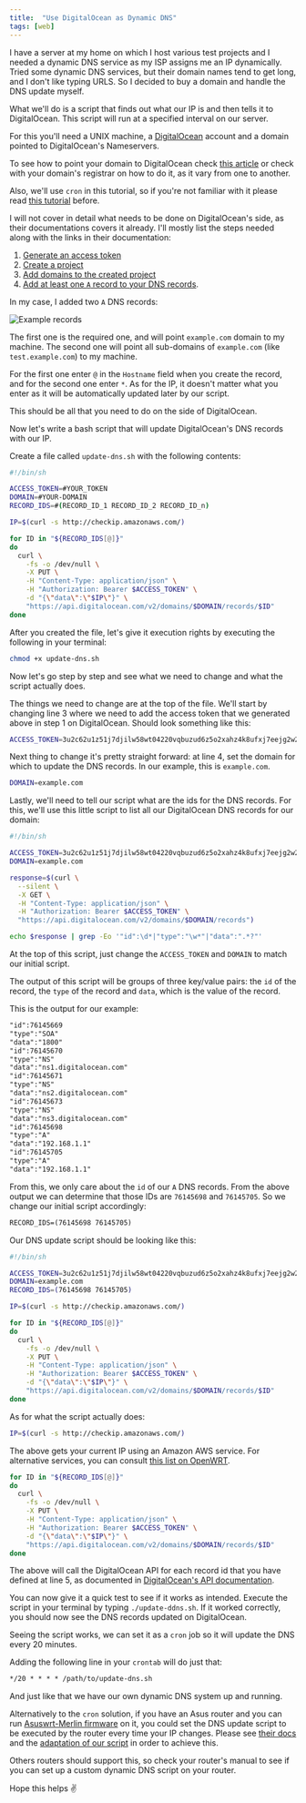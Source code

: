 ```yaml
---
title:  "Use DigitalOcean as Dynamic DNS"
tags: [web]
---
```


I have a server at my home on which I host various test projects and I needed a dynamic DNS service as my ISP assigns me an IP dynamically. Tried some dynamic DNS services, but their domain names tend to get long, and I don't like typing URLS. So I decided to buy a domain and handle the DNS update myself.

What we'll do is a script that finds out what our IP is and then tells it to DigitalOcean. This script will run at a specified interval on our server.

For this you'll need a UNIX machine, a [DigitalOcean](https://www.digitalocean.com/) account and a domain pointed to DigitalOcean's Nameservers.

To see how to point your domain to DigitalOcean check [this article](https://www.digitalocean.com/community/tutorials/how-to-point-to-digitalocean-nameservers-from-common-domain-registrars) or check with your domain's registrar on how to do it, as it vary from one to another.

Also, we'll use `cron` in this tutorial, so if you're not familiar with it please read [this tutorial](https://www.digitalocean.com/community/tutorials/how-to-use-cron-to-automate-tasks-on-a-vps) before.

I will not cover in detail what needs to be done on DigitalOcean's side, as their documentations covers it already. I'll mostly list the steps needed along with the links in their documentation:

1. [Generate an access token](https://www.digitalocean.com/docs/api/create-personal-access-token/)
2. [Create a project](https://www.digitalocean.com/docs/projects/how-to/create/)
3. [Add domains to the created project](https://www.digitalocean.com/docs/networking/dns/how-to/add-domains/)
4. [Add at least one `A` record to your DNS records](https://www.digitalocean.com/docs/networking/dns/how-to/manage-records/#a-records).

In my case, I added two `A` DNS records:

![Example records](/assets/images/do-dns/records.jpg)

The first one is the required one, and will point `example.com` domain to my machine. The second one will point all sub-domains of `example.com` (like `test.example.com`) to my machine.

For the first one enter `@` in the `Hostname` field when you create the record, and for the second one enter `*`. As for the IP, it doesn't matter what you enter as it will be automatically updated later by our script.

This should be all that you need to do on the side of DigitalOcean.

Now let's write a bash script that will update DigitalOcean's DNS records with our IP.

Create a file called `update-dns.sh` with the following contents:

```bash
#!/bin/sh

ACCESS_TOKEN=#YOUR_TOKEN
DOMAIN=#YOUR-DOMAIN
RECORD_IDS=#(RECORD_ID_1 RECORD_ID_2 RECORD_ID_n)

IP=$(curl -s http://checkip.amazonaws.com/)

for ID in "${RECORD_IDS[@]}"
do
  curl \
    -fs -o /dev/null \
    -X PUT \
    -H "Content-Type: application/json" \
    -H "Authorization: Bearer $ACCESS_TOKEN" \
    -d "{\"data\":\"$IP\"}" \
    "https://api.digitalocean.com/v2/domains/$DOMAIN/records/$ID"
done
```

After you created the file, let's give it execution rights by executing the following in your terminal:

```bash
chmod +x update-dns.sh
```

Now let's go step by step and see what we need to change and what the script actually does.

The things we need to change are at the top of the file. We'll start by changing line 3 where we need to add the access token that we generated above in step 1 on DigitalOcean. Should look something like this:

```bash
ACCESS_TOKEN=3u2c62u1z51j7djilw58wt04220vqbuzud6z5o2xahz4k8ufxj7eejg2w2trjxma
```

Next thing to change it's pretty straight forward: at line 4, set the domain for which to update the DNS records. In our example, this is `example.com`.

```bash
DOMAIN=example.com
```

Lastly, we'll need to tell our script what are the ids for the DNS records. For this, we'll use this little script to list all our DigitalOcean DNS records for our domain:

```bash
#!/bin/sh

ACCESS_TOKEN=3u2c62u1z51j7djilw58wt04220vqbuzud6z5o2xahz4k8ufxj7eejg2w2trjxma
DOMAIN=example.com

response=$(curl \
  --silent \
  -X GET \
  -H "Content-Type: application/json" \
  -H "Authorization: Bearer $ACCESS_TOKEN" \
  "https://api.digitalocean.com/v2/domains/$DOMAIN/records")

echo $response | grep -Eo '"id":\d*|"type":"\w*"|"data":".*?"'
```

At the top of this script, just change the `ACCESS_TOKEN` and `DOMAIN` to match our initial script.

The output of this script will be groups of three key/value pairs: the `id` of the record, the `type` of the record and `data`, which is the value of the record.

This is the output for our example:

```txt
"id":76145669
"type":"SOA"
"data":"1800"
"id":76145670
"type":"NS"
"data":"ns1.digitalocean.com"
"id":76145671
"type":"NS"
"data":"ns2.digitalocean.com"
"id":76145673
"type":"NS"
"data":"ns3.digitalocean.com"
"id":76145698
"type":"A"
"data":"192.168.1.1"
"id":76145705
"type":"A"
"data":"192.168.1.1"
```

From this, we only care about the `id` of our `A` DNS records. From the above output we can determine that those IDs are `76145698` and `76145705`. So we change our initial script accordingly:

```txt
RECORD_IDS=(76145698 76145705)
```

Our DNS update script should be looking like this:

```bash
#!/bin/sh

ACCESS_TOKEN=3u2c62u1z51j7djilw58wt04220vqbuzud6z5o2xahz4k8ufxj7eejg2w2trjxma
DOMAIN=example.com
RECORD_IDS=(76145698 76145705)

IP=$(curl -s http://checkip.amazonaws.com/)

for ID in "${RECORD_IDS[@]}"
do
  curl \
    -fs -o /dev/null \
    -X PUT \
    -H "Content-Type: application/json" \
    -H "Authorization: Bearer $ACCESS_TOKEN" \
    -d "{\"data\":\"$IP\"}" \
    "https://api.digitalocean.com/v2/domains/$DOMAIN/records/$ID"
done
```

As for what the script actually does:

```bash
IP=$(curl -s http://checkip.amazonaws.com/)
```

The above gets your current IP using an Amazon AWS service. For alternative services, you can consult [this list on OpenWRT](https://openwrt.org/docs/guide-user/services/ddns/client#detecting_public_ip).

```bash
for ID in "${RECORD_IDS[@]}"
do
  curl \
    -fs -o /dev/null \
    -X PUT \
    -H "Content-Type: application/json" \
    -H "Authorization: Bearer $ACCESS_TOKEN" \
    -d "{\"data\":\"$IP\"}" \
    "https://api.digitalocean.com/v2/domains/$DOMAIN/records/$ID"
done
```

The above will call the DigitalOcean API for each record id that you have defined at line 5, as documented in [DigitalOcean's API documentation](https://developers.digitalocean.com/documentation/v2/#update-a-domain-record).

You can now give it a quick test to see if it works as intended. Execute the script in your terminal by typing `./update-ddns.sh`. If it worked correctly, you should now see the DNS records updated on DigitalOcean.

Seeing the script works, we can set it as a `cron` job so it will update the DNS every 20 minutes.

Adding the following line in your `crontab` will do just that:

```txt
*/20 * * * * /path/to/update-dns.sh
```

And just like that we have our own dynamic DNS system up and running.

Alternatively to the `cron` solution, if you have an Asus router and you can run [Asuswrt-Merlin firmware](https://www.asuswrt-merlin.net/) on it, you could set the DNS update script to be executed by the router every time your IP changes. Please see [their docs](https://github.com/RMerl/asuswrt-merlin.ng/wiki/Custom-DDNS) and the [adaptation of our script](https://github.com/RMerl/asuswrt-merlin.ng/wiki/DDNS-Sample-Scripts#digitalocean) in order to achieve this.

Others routers should support this, so check your router's manual to see if you can set up a custom dynamic DNS script on your router.

Hope this helps ✌️

